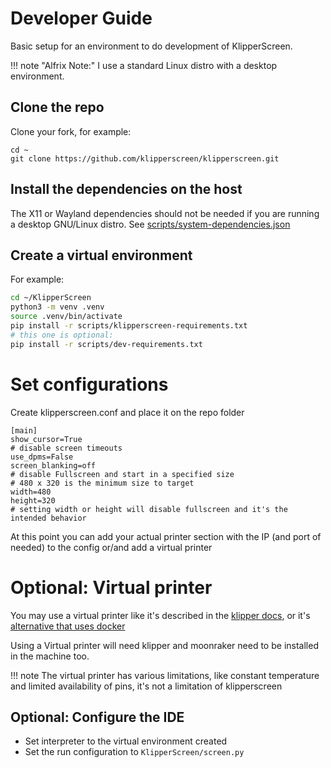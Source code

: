 # Developer Guide

Basic setup for an environment to do development of KlipperScreen.

!!! note "Alfrix Note:"
    I use a standard Linux distro with a desktop environment.

## Clone the repo
Clone your fork, for example:
```
cd ~
git clone https://github.com/klipperscreen/klipperscreen.git
```

## Install the dependencies on the host
The X11 or Wayland dependencies should not be needed if you are running a desktop GNU/Linux distro.
See [scripts/system-dependencies.json](https://github.com/KlipperScreen/KlipperScreen/blob/master/scripts/system-dependencies.json)

## Create a virtual environment
For example:
```bash
cd ~/KlipperScreen
python3 -m venv .venv
source .venv/bin/activate
pip install -r scripts/klipperscreen-requirements.txt
# this one is optional:
pip install -r scripts/dev-requirements.txt
```
# Set configurations
Create klipperscreen.conf and place it on the repo folder
```
[main]
show_cursor=True
# disable screen timeouts
use_dpms=False
screen_blanking=off
# disable Fullscreen and start in a specified size
# 480 x 320 is the minimum size to target
width=480
height=320
# setting width or height will disable fullscreen and it's the intended behavior 
```

At this point you can add your actual printer section with the IP (and port of needed) to the config or/and add a virtual printer

# Optional: Virtual printer

You may use a virtual printer like it's described in the [klipper docs](https://www.klipper3d.org/Debugging.html#testing-with-simulavr), 
or it's [alternative that uses docker](https://github.com/mainsail-crew/virtual-klipper-printer)

Using a Virtual printer will need klipper and moonraker need to be installed in the machine too.

!!! note
    The virtual printer has various limitations,
    like constant temperature and limited availability of pins,
    it's not a limitation of klipperscreen

## Optional: Configure the IDE

* Set interpreter to the virtual environment created
* Set the run configuration to `KlipperScreen/screen.py`
